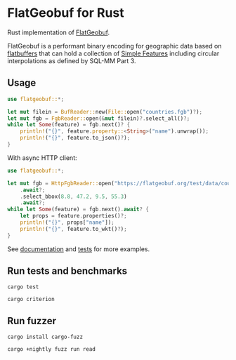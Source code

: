 # FlatGeobuf for Rust

Rust implementation of [FlatGeobuf](https://flatgeobuf.org/).

FlatGeobuf is a performant binary encoding for geographic data based on
[flatbuffers](http://google.github.io/flatbuffers/) that can hold a collection
of [Simple Features](https://en.wikipedia.org/wiki/Simple_Features) including
circular interpolations as defined by SQL-MM Part 3.

## Usage

```rust
use flatgeobuf::*;

let mut filein = BufReader::new(File::open("countries.fgb")?);
let mut fgb = FgbReader::open(&mut filein)?.select_all()?;
while let Some(feature) = fgb.next()? {
    println!("{}", feature.property::<String>("name").unwrap());
    println!("{}", feature.to_json()?);
}
```

With async HTTP client:
```rust
use flatgeobuf::*;

let mut fgb = HttpFgbReader::open("https://flatgeobuf.org/test/data/countries.fgb")
    .await?;
    .select_bbox(8.8, 47.2, 9.5, 55.3)
    .await?;
while let Some(feature) = fgb.next().await? {
    let props = feature.properties()?;
    println!("{}", props["name"]);
    println!("{}", feature.to_wkt()?);
}
```

See [documentation](https://docs.rs/flatgeobuf/) and [tests](https://github.com/flatgeobuf/flatgeobuf/tree/master/src/rust/tests) for more examples.

## Run tests and benchmarks

    cargo test

    cargo criterion

## Run fuzzer

    cargo install cargo-fuzz

    cargo +nightly fuzz run read
